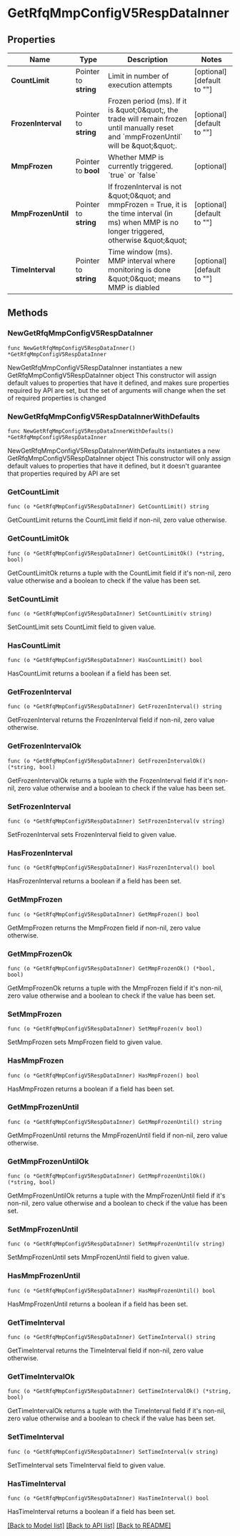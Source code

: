 # GetRfqMmpConfigV5RespDataInner

## Properties

Name | Type | Description | Notes
------------ | ------------- | ------------- | -------------
**CountLimit** | Pointer to **string** | Limit in number of execution attempts | [optional] [default to ""]
**FrozenInterval** | Pointer to **string** | Frozen period (ms). If it is \&quot;0\&quot;, the trade will remain frozen until manually reset and &#x60;mmpFrozenUntil&#x60; will be \&quot;\&quot;. | [optional] [default to ""]
**MmpFrozen** | Pointer to **bool** | Whether MMP is currently triggered. &#x60;true&#x60; or &#x60;false&#x60; | [optional] 
**MmpFrozenUntil** | Pointer to **string** | If frozenInterval is not \&quot;0\&quot; and mmpFrozen &#x3D; True, it is the time interval (in ms) when MMP is no longer triggered, otherwise \&quot;\&quot; | [optional] [default to ""]
**TimeInterval** | Pointer to **string** | Time window (ms). MMP interval where monitoring is done  \&quot;0\&quot; means MMP is diabled | [optional] [default to ""]

## Methods

### NewGetRfqMmpConfigV5RespDataInner

`func NewGetRfqMmpConfigV5RespDataInner() *GetRfqMmpConfigV5RespDataInner`

NewGetRfqMmpConfigV5RespDataInner instantiates a new GetRfqMmpConfigV5RespDataInner object
This constructor will assign default values to properties that have it defined,
and makes sure properties required by API are set, but the set of arguments
will change when the set of required properties is changed

### NewGetRfqMmpConfigV5RespDataInnerWithDefaults

`func NewGetRfqMmpConfigV5RespDataInnerWithDefaults() *GetRfqMmpConfigV5RespDataInner`

NewGetRfqMmpConfigV5RespDataInnerWithDefaults instantiates a new GetRfqMmpConfigV5RespDataInner object
This constructor will only assign default values to properties that have it defined,
but it doesn't guarantee that properties required by API are set

### GetCountLimit

`func (o *GetRfqMmpConfigV5RespDataInner) GetCountLimit() string`

GetCountLimit returns the CountLimit field if non-nil, zero value otherwise.

### GetCountLimitOk

`func (o *GetRfqMmpConfigV5RespDataInner) GetCountLimitOk() (*string, bool)`

GetCountLimitOk returns a tuple with the CountLimit field if it's non-nil, zero value otherwise
and a boolean to check if the value has been set.

### SetCountLimit

`func (o *GetRfqMmpConfigV5RespDataInner) SetCountLimit(v string)`

SetCountLimit sets CountLimit field to given value.

### HasCountLimit

`func (o *GetRfqMmpConfigV5RespDataInner) HasCountLimit() bool`

HasCountLimit returns a boolean if a field has been set.

### GetFrozenInterval

`func (o *GetRfqMmpConfigV5RespDataInner) GetFrozenInterval() string`

GetFrozenInterval returns the FrozenInterval field if non-nil, zero value otherwise.

### GetFrozenIntervalOk

`func (o *GetRfqMmpConfigV5RespDataInner) GetFrozenIntervalOk() (*string, bool)`

GetFrozenIntervalOk returns a tuple with the FrozenInterval field if it's non-nil, zero value otherwise
and a boolean to check if the value has been set.

### SetFrozenInterval

`func (o *GetRfqMmpConfigV5RespDataInner) SetFrozenInterval(v string)`

SetFrozenInterval sets FrozenInterval field to given value.

### HasFrozenInterval

`func (o *GetRfqMmpConfigV5RespDataInner) HasFrozenInterval() bool`

HasFrozenInterval returns a boolean if a field has been set.

### GetMmpFrozen

`func (o *GetRfqMmpConfigV5RespDataInner) GetMmpFrozen() bool`

GetMmpFrozen returns the MmpFrozen field if non-nil, zero value otherwise.

### GetMmpFrozenOk

`func (o *GetRfqMmpConfigV5RespDataInner) GetMmpFrozenOk() (*bool, bool)`

GetMmpFrozenOk returns a tuple with the MmpFrozen field if it's non-nil, zero value otherwise
and a boolean to check if the value has been set.

### SetMmpFrozen

`func (o *GetRfqMmpConfigV5RespDataInner) SetMmpFrozen(v bool)`

SetMmpFrozen sets MmpFrozen field to given value.

### HasMmpFrozen

`func (o *GetRfqMmpConfigV5RespDataInner) HasMmpFrozen() bool`

HasMmpFrozen returns a boolean if a field has been set.

### GetMmpFrozenUntil

`func (o *GetRfqMmpConfigV5RespDataInner) GetMmpFrozenUntil() string`

GetMmpFrozenUntil returns the MmpFrozenUntil field if non-nil, zero value otherwise.

### GetMmpFrozenUntilOk

`func (o *GetRfqMmpConfigV5RespDataInner) GetMmpFrozenUntilOk() (*string, bool)`

GetMmpFrozenUntilOk returns a tuple with the MmpFrozenUntil field if it's non-nil, zero value otherwise
and a boolean to check if the value has been set.

### SetMmpFrozenUntil

`func (o *GetRfqMmpConfigV5RespDataInner) SetMmpFrozenUntil(v string)`

SetMmpFrozenUntil sets MmpFrozenUntil field to given value.

### HasMmpFrozenUntil

`func (o *GetRfqMmpConfigV5RespDataInner) HasMmpFrozenUntil() bool`

HasMmpFrozenUntil returns a boolean if a field has been set.

### GetTimeInterval

`func (o *GetRfqMmpConfigV5RespDataInner) GetTimeInterval() string`

GetTimeInterval returns the TimeInterval field if non-nil, zero value otherwise.

### GetTimeIntervalOk

`func (o *GetRfqMmpConfigV5RespDataInner) GetTimeIntervalOk() (*string, bool)`

GetTimeIntervalOk returns a tuple with the TimeInterval field if it's non-nil, zero value otherwise
and a boolean to check if the value has been set.

### SetTimeInterval

`func (o *GetRfqMmpConfigV5RespDataInner) SetTimeInterval(v string)`

SetTimeInterval sets TimeInterval field to given value.

### HasTimeInterval

`func (o *GetRfqMmpConfigV5RespDataInner) HasTimeInterval() bool`

HasTimeInterval returns a boolean if a field has been set.


[[Back to Model list]](../README.md#documentation-for-models) [[Back to API list]](../README.md#documentation-for-api-endpoints) [[Back to README]](../README.md)


